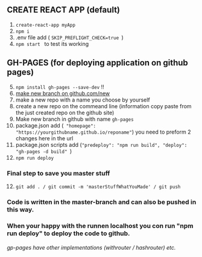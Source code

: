 ## CREATE REACT APP (default)
1. ```create-react-app myApp```
2. ```npm i```
3. .env file add ( ```SKIP_PREFLIGHT_CHECK=true ```)
4. ```npm start ``` to test its working

## GH-PAGES (for deploying application on github pages)
5. ```npm install gh-pages --save-dev``` !!
6. [make new branch on github.com/new](github.com/new)
7. make a new repo with a name you choose by yourself
8. create a new repo on the commeand line (information copy paste from the just created repo on the github site)
9. Make new branch in github with name ```gh-pages```
9. package.json add (``` "homepage": "https://yourgithubname.github.io/reponame"```) you need to preform 2 changes here in the url
10. package.json scripts add (```"predeploy": "npm run build", "deploy": "gh-pages -d build" ```)
11. ```npm run deploy```

### Final step to save you master stuff
12. ```git add . / git commit -m 'masterStuffWhatYouMade' / git push ```

### Code is written in the master-branch and can also be pushed in this way.
### When your happy with the runnen localhost you con run "npm run deploy" to deploy the code to github.

###### gp-pages have other implementations (withrouter / hashrouter) etc.
